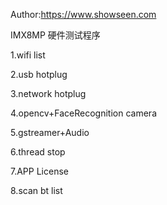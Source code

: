 Author:https://www.showseen.com

IMX8MP 硬件测试程序

1.wifi list

2.usb hotplug

3.network hotplug

4.opencv+FaceRecognition camera

5.gstreamer+Audio

6.thread stop

7.APP License

8.scan bt list
